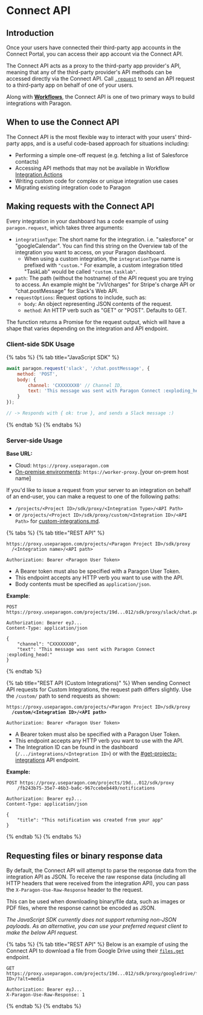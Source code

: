 # Connect API

## Introduction

Once your users have connected their third-party app accounts in the Connect Portal, you can access their app account via the Connect API.&#x20;

The Connect API acts as a proxy to the third-party app provider's API, meaning that any of the third-party provider's API methods can be accessed directly via the Connect API. Call [`.request`](api-reference/#request-integrationtype-string-path-string-requestoptions-requestinit-promise-less-than-unknown-greater-than) to send an API request to a third-party app on behalf of one of your users.

Along with [**Workflows**](../workflows/building-workflows.md), the Connect API is one of two primary ways to build integrations with Paragon.

## When to use the Connect API

The Connect API is the most flexible way to interact with your users' third-party apps, and is a useful code-based approach for situations including:

* Performing a simple one-off request (e.g. fetching a list of Salesforce contacts)
* Accessing API methods that may not be available in Workflow [Integration Actions](../workflows/integration-actions.md)
* Writing custom code for complex or unique integration use cases
* Migrating existing integration code to Paragon

## Making requests with the Connect API

Every integration in your dashboard has a code example of using `paragon.request`, which takes three arguments:

* `integrationType`: The short name for the integration. i.e. "salesforce" or "googleCalendar". You can find this string on the Overview tab of the integration you want to access, on your Paragon dashboard.
  * When using a custom integration, the `integrationType` name is prefixed with `"custom."` For example, a custom integration titled "TaskLab" would be called `"custom.tasklab"`.
* `path`: The path (without the hostname) of the API request you are trying to access. An example might be "/v1/charges" for Stripe's charge API or "chat.postMessage" for Slack's Web API.
* `requestOptions`: Request options to include, such as:
  * `body`: An object representing JSON contents of the request.
  * `method`: An HTTP verb such as "GET" or "POST". Defaults to GET.

The function returns a Promise for the request output, which will have a shape that varies depending on the integration and API endpoint.

### **Client-side SDK Usage**

{% tabs %}
{% tab title="JavaScript SDK" %}
```javascript
await paragon.request('slack', '/chat.postMessage', {
	method: 'POST',
	body: {
		channel: 'CXXXXXXX0' // Channel ID,
		text: 'This message was sent with Paragon Connect :exploding_head:'
	}
});

// -> Responds with { ok: true }, and sends a Slack message :)
```
{% endtab %}
{% endtabs %}

### **Server-side Usage**

**Base URL:**

* Cloud: `https://proxy.useparagon.com`
* [On-premise environments](broken-reference): `https://worker-proxy.`\[your on-prem host name]

If you'd like to issue a request from your server to an integration on behalf of an end-user, you can make a request to one of the following paths:

* `/projects/<Project ID>/sdk/proxy/<Integration Type>/<API Path>`
* or `/projects/<Project ID>/sdk/proxy/custom/<Integration ID>/<API Path>` for [custom-integrations.md](../resources/custom-integrations.md "mention").

{% tabs %}
{% tab title="REST API" %}
```http
https://proxy.useparagon.com/projects/<Paragon Project ID>/sdk/proxy
  /<Integration name>/<API path>

Authorization: Bearer <Paragon User Token>
```

* A Bearer token must also be specified with a Paragon User Token.
* This endpoint accepts any HTTP verb you want to use with the API.
* Body contents must be specified as `application/json`.

**Example**:

```
POST https://proxy.useparagon.com/projects/19d...012/sdk/proxy/slack/chat.postMessage

Authorization: Bearer eyJ...
Content-Type: application/json

{ 
    "channel": "CXXXXXXX0", 
    "text": "This message was sent with Paragon Connect :exploding_head:" 
}
```
{% endtab %}

{% tab title="REST API (Custom Integrations)" %}
When sending Connect API requests for Custom Integrations, the request path differs slightly. Use the `/custom/` path to send requests as shown:

<pre class="language-http"><code class="lang-http">https://proxy.useparagon.com/projects/&#x3C;Paragon Project ID>/sdk/proxy
<strong>  /custom/&#x3C;Integration ID>/&#x3C;API path>
</strong>
Authorization: Bearer &#x3C;Paragon User Token>
</code></pre>

* A Bearer token must also be specified with a Paragon User Token.
* This endpoint accepts any HTTP verb you want to use with the API.
* The Integration ID can be found in the dashboard (`/.../integrations/<Integration ID>`) or with the [#get-projects-integrations](api-reference/#get-projects-integrations "mention") API endpoint.

**Example:**

```
POST https://proxy.useparagon.com/projects/19d...012/sdk/proxy
    /fb243b75-35e7-46b3-ba6c-967ccebeb449/notifications

Authorization: Bearer eyJ...
Content-Type: application/json

{ 
    "title": "This notification was created from your app"
}
```
{% endtab %}
{% endtabs %}

## Requesting files or binary response data

By default, the Connect API will attempt to parse the response data from the integration API as JSON. To receive the raw response data (including all HTTP headers that were received from the integration API), you can pass the `X-Paragon-Use-Raw-Response` header to the request.

This can be used when downloading binary/file data, such as images or PDF files, where the response cannot be encoded as JSON.

_The JavaScript SDK currently does not support returning non-JSON payloads. As an alternative, you can use your preferred request client to make the below API request._

{% tabs %}
{% tab title="REST API" %}
Below is an example of using the Connect API to download a file from Google Drive using their [`files.get`](https://developers.google.com/drive/api/v3/reference/files/get) endpoint.

```
GET https://proxy.useparagon.com/projects/19d...012/sdk/proxy/googledrive/files/<File ID>/?alt=media

Authorization: Bearer eyJ...
X-Paragon-Use-Raw-Response: 1
```
{% endtab %}
{% endtabs %}
